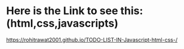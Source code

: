 # Here is the Link to see this:(html,css,javascripts)
https://rohitrawat2001.github.io/TODO-LIST-IN-Javascript-html-css-/

